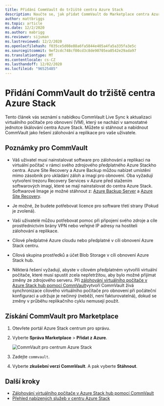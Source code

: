 ```yaml
---
title: Přidání CommVault do tržiště centra Azure Stack
description: Naučte se, jak přidat CommVault do Marketplace centra Azure Stack.
author: mattbriggs
ms.topic: article
ms.date: 12/2/2020
ms.author: mabrigg
ms.reviewer: sijuman
ms.lastreviewed: 12/2/2020
ms.openlocfilehash: f035ce5d08e88a6fa5844e405a4fa5a335fa3e5c
ms.sourcegitcommit: 9ef2cdc748cf00cd3c8de90705ea0542e29ada97
ms.translationtype: MT
ms.contentlocale: cs-CZ
ms.lasthandoff: 12/02/2020
ms.locfileid: "96525485"
---
```

# <a name="add-commvault-to-azure-stack-hub-marketplace"></a>Přidání CommVault do tržiště centra Azure Stack

Tento článek vás seznámí s nabídkou CommVault Live Sync k aktualizaci virtuálního počítače pro obnovení (VM), který se nachází v samostatné jednotce škálování centra Azure Stack. Můžete si stáhnout a nabídnout CommVault jako řešení zálohování a replikace pro vaše uživatele.

## <a name="notes-for-commvault"></a>Poznámky pro CommVault

- Váš uživatel musí nainstalovat software pro zálohování a replikaci na virtuální počítač v rámci svého zdrojového předplatného Azure Stackho centra. Azure Site Recovery a Azure Backup můžou nabízet umístění mimo zásobník pro ukládání záloh a imagí pro obnovení. Oba vyžadují vytvoření trezoru Recovery Services v Azure před stažením softwarových imagí, které se mají nainstalovat do centra Azure Stack. Softwarové Image je možné stáhnout z: [Azure Backup Server](https://go.microsoft.com/fwLink/?LinkId=626082&clcid=0x0409) a [Azure Site Recovery](https://aka.ms/unifiedinstaller_eus).  

- Je možné, že budete potřebovat licence pro software třetí strany (Pokud je zvolená).
- Vaši uživatelé můžou potřebovat pomoc při připojení svého zdroje a cíle prostřednictvím brány VPN nebo veřejné IP adresy na hostiteli zálohování a replikace.
- Cílové předplatné Azure cloudu nebo předplatné v cíli obnovení Azure Stack centru.
- Cílová skupina prostředků a účet Blob Storage v cíli obnovení Azure Stack hub.
- Některá řešení vyžadují, abyste v cílovém předplatném vytvořili virtuální počítače, které musí spustit zcela nepřetržitou, aby bylo možné přijímat změny ze zdrojového serveru. Při [zálohování virtuálního počítače v Azure Stack hub pomocí CommVault](../user/azure-stack-network-howto-backup-commvault.md)vytvoří CommVault živá synchronizace cílového virtuálního počítače pro obnovení při počáteční konfiguraci a udržuje je nečinný (neběží, není fakturovatelná), dokud se změny v průběhu replikačního cyklu nemusejí použít.

## <a name="get-commvault-for-your-marketplace"></a>Získání CommVault pro Marketplace

1. Otevřete portál Azure Stack centrum pro správu.
2. Vyberte **Správa Marketplace**  >  **Přidat z Azure**.

    ![CommVault pro centrum Azure Stack](./media/azure-stack-network-offer-backup-commvault/get-commvault-for-marketplace.png)

3. Zadejte `commvault`.
4. Vyberte **zkušební verzi CommVault**. A pak vyberte **Stáhnout**.

## <a name="next-steps"></a>Další kroky

- [Zálohování virtuálního počítače v Azure Stack hub pomocí CommVault](../user/azure-stack-network-howto-backup-commvault.md)
- [Přehled nabízených služeb v centru Azure Stack](service-plan-offer-subscription-overview.md)
